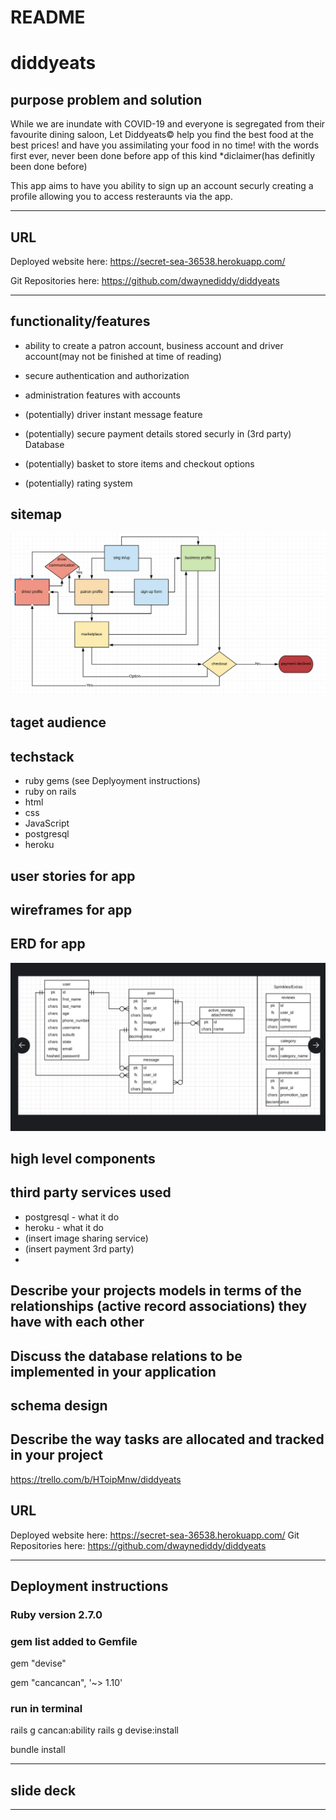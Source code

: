 # README
# diddyeats

## purpose problem and solution
While we are inundate with COVID-19 and everyone is segregated from their favourite dining saloon, Let 
Diddyeats© help you find the best food at the best prices! and have you assimilating your food in no time!
with the words first ever, never been done before app of this kind *diclaimer(has definitly been done before)

This app aims to have you ability to sign up an account securly creating a profile allowing you to access 
resteraunts via the app.

---

## URL

Deployed website here: https://secret-sea-36538.herokuapp.com/

Git Repositories here: https://github.com/dwaynediddy/diddyeats

---

## functionality/features
- ability to create a patron account, business account and driver account(may not be finished at time of reading)

- secure authentication and authorization

- administration features with accounts

- (potentially) driver instant message feature

- (potentially) secure payment details stored securly in (3rd party) Database

- (potentially) basket to store items and checkout options

- (potentially) rating system

## sitemap
![Sitemap](/config/docs/sitemap.png)

## taget audience

## techstack
- ruby gems (see Deplyoyment instructions)
- ruby on rails
- html
- css
- JavaScript
- postgresql
- heroku

## user stories for app

## wireframes for app

## ERD for app
![ERD](/config/docs/erd.png)

## high level components

## third party services used
- postgresql - what it do
- heroku - what it do
- (insert image sharing service)
- (insert payment 3rd party)
- 

## Describe your projects models in terms of the relationships (active record associations) they have with each other

##	Discuss the database relations to be implemented in your application

## schema design

## Describe the way tasks are allocated and tracked in your project
https://trello.com/b/HToipMnw/diddyeats


## URL
Deployed website here: https://secret-sea-36538.herokuapp.com/
Git Repositories here: https://github.com/dwaynediddy/diddyeats

---

##    Deployment instructions

### Ruby version 2.7.0
### gem list added to Gemfile

gem "devise"

gem "cancancan", '~> 1.10'

### run in terminal
rails g cancan:ability
rails g devise:install

bundle install

---

## slide deck

---








